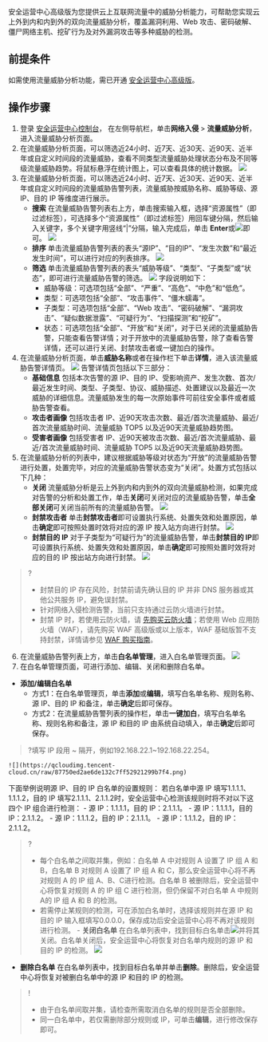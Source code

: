 安全运营中心高级版为您提供云上互联网流量中的威胁分析能力，可帮助您实现云上外到内和内到外的双向流量威胁分析，覆盖漏洞利用、Web 攻击、密码破解、僵尸网络主机、挖矿行为及对外漏洞攻击等多种威胁的检测。
## 前提条件
如需使用流量威胁分析功能，需已开通 [安全运营中心高级版](https://buy.cloud.tencent.com/soc)。

## 操作步骤
1. 登录 [安全运营中心控制台](https://console.cloud.tencent.com/ssav2/network)， 在左侧导航栏，单击**网络入侵** > **流量威胁分析**，进入流量威胁分析页面。
2. 在流量威胁分析页面，可以筛选近24小时、近7天、近30天、近90天、近半年或自定义时间段的流量威胁，查看不同类型流量威胁处理状态分布及不同等级流量威胁趋势。将鼠标悬浮在统计图上，可以查看具体的统计数据。
![](https://qcloudimg.tencent-cloud.cn/raw/b2a54b95e4f564628957c9acc667d8f5.png)
3. 在流量威胁分析页面，可以筛选近24小时、近7天、近30天、近90天、近半年或自定义时间段的流量威胁告警列表，流量威胁按威胁名称、威胁等级、源 IP、目的 IP 等维度进行展示。
   - **搜索**
 在流量威胁告警列表右上方，单击搜索输入框，选择“资源属性”（即过滤标签），可选择多个“资源属性”（即过滤标签）用回车键分隔，然后输入关键字，多个关键字用竖线“|”分隔，输入完成后，单击 **Enter**或![](https://qcloudimg.tencent-cloud.cn/raw/40631b33695555b33758454bdd960076.png)即可。
![](https://qcloudimg.tencent-cloud.cn/raw/2d53f91c9fff4401293bb4cf9c7daa54.png)
   - **排序**
单击流量威胁告警列表的表头“源IP”、“目的IP”、“发生次数”和“最近发生时间”，可以进行对应的列表排序。
![](https://qcloudimg.tencent-cloud.cn/raw/b7be8aa2767b59a3b5f86573c60e3a2b.png)
   - **筛选**
单击流量威胁告警列表的表头“威胁等级”、“类型”、“子类型”或“状态”，即可进行流量威胁告警的筛选。
![](https://qcloudimg.tencent-cloud.cn/raw/190657086d4f487ca025131d96cdc847.png)
字段说明如下：
      - 威胁等级：可选项包括“全部”、“严重”、“高危”、“中危”和“低危”。
      - 类型：可选项包括“全部”、“攻击事件”、“僵木蠕毒”。
      - 子类型：可选项包括“全部”、“Web 攻击”、“密码破解”、“漏洞攻击”、“疑似数据泄露”、“可疑行为”、“扫描探测”和“挖矿”。
      - 状态：可选项包括“全部”、“开放”和“关闭”，对于已关闭的流量威胁告警，只能查看告警详情；对于开放中的流量威胁告警，除了查看告警详情，还可以进行关闭、封禁攻击者或一键加白的操作。
4. 在流量威胁分析页面，单击**威胁名称**或者在操作栏下单击**详情**，进入该流量威胁告警详情页。
![](https://qcloudimg.tencent-cloud.cn/raw/066e2b8a839b193723e4ceb2d5396bed.png)
告警详情页包括以下三部分：
   - **基础信息**
 包括本次告警的源 IP、目的 IP、受影响资产、发生次数、首次/最近发生时间、类型、子类型、协议、威胁描述、处置建议以及最近一次威胁的详细信息。流量威胁发生的每一次原始事件可前往安全事件或者威胁告警查看。
   - **攻击者画像**
 包括攻击者 IP、近90天攻击次数、最近/首次流量威胁、最近/首次流量威胁时间、流量威胁 TOP5 以及近90天流量威胁趋势图。
   - **受害者画像**
 包括受害者 IP、近90天被攻击次数、最近/首次流量威胁、最近/首次流量威胁时间、流量威胁 TOP5 以及近90天流量威胁趋势图。
5. 在流量威胁分析的列表中，建议根据威胁等级对状态为“开放”的流量威胁告警进行处置，处置完毕，对应的流量威胁告警状态变为“关闭”。处置方式包括以下几种：
    - **关闭**
流量威胁分析是云上外到内和内到外的双向流量威胁检测，如果完成对告警的分析和处置工作，单击**关闭**可关闭对应的流量威胁告警，单击**全部关闭**可关闭当前所有的流量威胁告警。
![](https://qcloudimg.tencent-cloud.cn/raw/6494f4ca4749e84e096695b72b648893.png)
   - **封禁攻击者**
单击**封禁攻击者**即可设置执行系统、处置失效和处置原因，单击**确定**即可按照处置时效将对应的源 IP 按入站方向进行封禁。
![](https://qcloudimg.tencent-cloud.cn/raw/96fe4160246be097f1c580e5681c973e.png)
   - **封禁目的 IP**
对于子类型为“可疑行为”的流量威胁告警，单击**封禁目的 IP**即可设置执行系统、处置失效和处置原因，单击**确定**即可按照处置时效将对应的目的 IP 按出站方向进行封禁。
![](https://qcloudimg.tencent-cloud.cn/raw/fc25c6789122bca38aa803d5140d674b.png)
>?
>- 封禁目的 IP 存在风险，封禁前请先确认目的 IP 并非 DNS 服务器或其他公共服务 IP，避免误封禁。
>- 针对网络入侵检测告警，当前只支持通过云防火墙进行封禁。
>- 封禁 IP 时，若使用云防火墙，请 [先购买云防火墙](https://cloud.tencent.com/document/product/1132/38049)；若使用 Web 应用防火墙（WAF），请先购买 WAF 高级版或以上版本，WAF 基础版暂不支持封禁，详情请参见 [WAF 购买指南](https://cloud.tencent.com/document/product/627/11730)。
6.	在流量威胁告警列表上方，单击**白名单管理**，进入白名单管理页面。
![](https://qcloudimg.tencent-cloud.cn/raw/57cae5a547a6cf74a9a7f62f82bf6787.png)
7. 在白名单管理页面，可进行添加、编辑、关闭和删除白名单。
 - **添加/编辑白名单**
    - 方式1：在白名单管理页，单击**添加**或**编辑**，填写白名单名称、规则名称、源 IP、目的 IP 和备注，单击**确定**后即可保存。
    - 方式2：在流量威胁告警列表的操作栏，单击**一键加白**，填写白名单名称、规则名称和备注，源 IP 和目的 IP 由系统自动填入，单击**确定**后即可保存。
>?填写 IP 段用 ~ 隔开，例如192.168.22.1~192.168.22.254。
>
    ![](https://qcloudimg.tencent-cloud.cn/raw/87750ed2ae6de132c7ff52921299b7f4.png)
下面举例说明源 IP、目的 IP 白名单的设置规则：
若白名单中源 IP 填写1.1.1.1、1.1.1.2，目的 IP 填写2.1.1.1、2.1.1.2时，安全运营中心检测该规则时将不对以下这四个 IP 组合进行检测：
       - 源 IP：1.1.1.1，目的 IP：2.1.1.1。
       - 源 IP：1.1.1.1，目的 IP：2.1.1.2。
       - 源 IP：1.1.1.2，目的 IP：2.1.1.1。
       - 源 IP：1.1.1.2，目的 IP：2.1.1.2。
>?
>- 每个白名单之间取并集，例如：白名单 A 中对规则 A 设置了 IP 组 A 和 B，白名单 B 对规则 A 设置了 IP 组 A 和 C，那么安全运营中心将不再对规则 A 的 IP 组 A、B、C进行检测。白名单 B 被删除后，安全运营中心将恢复对规则 A 的 IP 组 C 进行检测，但仍保留不对白名单 A 中规则 A的 IP 组 A 和 B 的检测。
>- 若需停止某规则的检测，可在添加白名单时，选择该规则并在源 IP 和目的 IP 输入框填写0.0.0.0，保存成功后安全运营中心将不再对该规则进行检测。
    - **关闭白名单**
 在白名单列表中，找到目标白名单击![](https://qcloudimg.tencent-cloud.cn/raw/1073bb9753d71df484b3cc2ae1eead47.png)并将其关闭。白名单关闭后，安全运营中心将恢复对白名单内规则的源 IP 和目的 IP 的检测。
 ![](https://qcloudimg.tencent-cloud.cn/raw/15b2d9cc1198d8edb20840bb4b77b449.png)
   - **删除白名单**
在白名单列表中，找到目标白名单并单击**删除**。删除后，安全运营中心将恢复对被删白名单中的源 IP 和目的 IP 的检测。
>!
>- 由于白名单间取并集，请检查所需取消白名单的规则是否全部删除。
>- 同一白名单中，若仅需删除部分规则或 IP，可单击**编辑**，进行修改保存即可。


